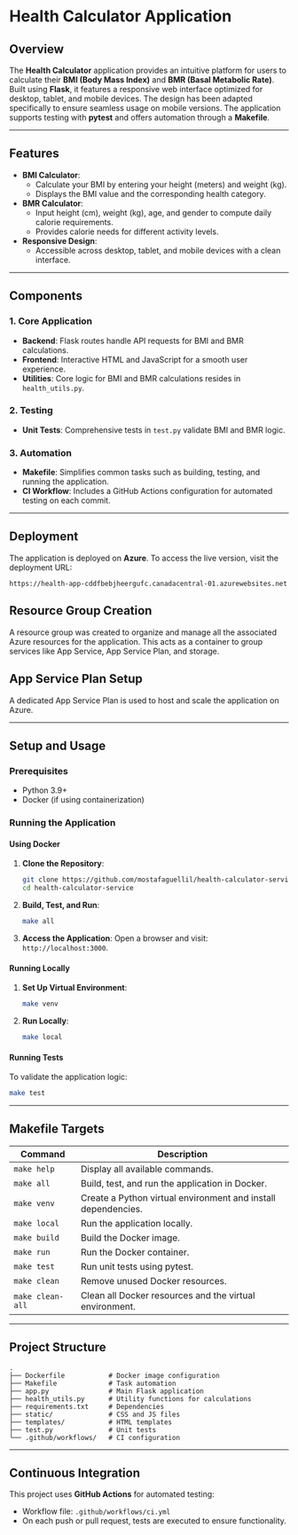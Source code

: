 # Health Calculator Application

## Overview
The **Health Calculator** application provides an intuitive platform for users to calculate their **BMI (Body Mass Index)** and **BMR (Basal Metabolic Rate)**. Built using **Flask**, it features a responsive web interface optimized for desktop, tablet, and mobile devices. The design has been adapted specifically to ensure seamless usage on mobile versions. The application supports testing with **pytest** and offers automation through a **Makefile**.

---

## Features
- **BMI Calculator**:
  - Calculate your BMI by entering your height (meters) and weight (kg).
  - Displays the BMI value and the corresponding health category.
- **BMR Calculator**:
  - Input height (cm), weight (kg), age, and gender to compute daily calorie requirements.
  - Provides calorie needs for different activity levels.
- **Responsive Design**:
  - Accessible across desktop, tablet, and mobile devices with a clean interface.

---

## Components

### 1. Core Application
- **Backend**: Flask routes handle API requests for BMI and BMR calculations.
- **Frontend**: Interactive HTML and JavaScript for a smooth user experience.
- **Utilities**: Core logic for BMI and BMR calculations resides in `health_utils.py`.

### 2. Testing
- **Unit Tests**: Comprehensive tests in `test.py` validate BMI and BMR logic.

### 3. Automation
- **Makefile**: Simplifies common tasks such as building, testing, and running the application.
- **CI Workflow**: Includes a GitHub Actions configuration for automated testing on each commit.

---

## Deployment
The application is deployed on **Azure**. To access the live version, visit the deployment URL:
```
https://health-app-cddfbebjheergufc.canadacentral-01.azurewebsites.net
```

## Resource Group Creation
A resource group was created to organize and manage all the associated Azure resources for the application. This acts as a container to group services like App Service, App Service Plan, and storage.

## App Service Plan Setup
A dedicated App Service Plan is used to host and scale the application on Azure.

---

## Setup and Usage

### Prerequisites
- Python 3.9+
- Docker (if using containerization)

### Running the Application

#### Using Docker
1. **Clone the Repository**:
   ```bash
   git clone https://github.com/mostafaguellil/health-calculator-service 
   cd health-calculator-service
   ```

2. **Build, Test, and Run**:
   ```bash
   make all
   ```

3. **Access the Application**:
   Open a browser and visit: `http://localhost:3000`.

#### Running Locally
1. **Set Up Virtual Environment**:
   ```bash
   make venv
   ```

2. **Run Locally**:
   ```bash
   make local
   ```

#### Running Tests
To validate the application logic:
```bash
make test
```

---

## Makefile Targets

| Command           | Description                                               |
|-------------------|-----------------------------------------------------------|
| `make help`       | Display all available commands.                           |
| `make all`        | Build, test, and run the application in Docker.           |
| `make venv`       | Create a Python virtual environment and install dependencies. |
| `make local`      | Run the application locally.                              |
| `make build`      | Build the Docker image.                                   |
| `make run`        | Run the Docker container.                                 |
| `make test`       | Run unit tests using pytest.                              |
| `make clean`      | Remove unused Docker resources.                           |
| `make clean-all`  | Clean all Docker resources and the virtual environment.   |

---

## Project Structure

```plaintext
.
├── Dockerfile           # Docker image configuration
├── Makefile             # Task automation
├── app.py               # Main Flask application
├── health_utils.py      # Utility functions for calculations
├── requirements.txt     # Dependencies
├── static/              # CSS and JS files
├── templates/           # HTML templates
├── test.py              # Unit tests
└── .github/workflows/   # CI configuration
```

---

## Continuous Integration
This project uses **GitHub Actions** for automated testing:
- Workflow file: `.github/workflows/ci.yml`
- On each push or pull request, tests are executed to ensure functionality.

